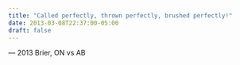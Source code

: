 ```yaml
---
title: "Called perfectly, thrown perfectly, brushed perfectly!"
date: 2013-03-08T22:37:00-05:00
draft: false
---
```

— 2013 Brier, ON vs AB